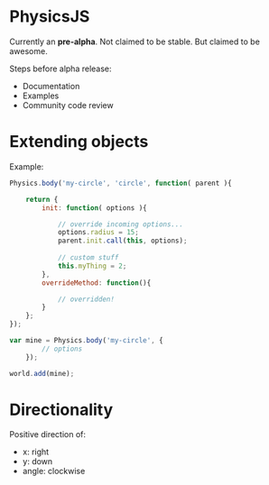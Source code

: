 # PhysicsJS

Currently an **pre-alpha**. Not claimed to be stable. But claimed to be awesome.

Steps before alpha release:

* Documentation
* Examples
* Community code review


# Extending objects

Example:

```javascript
Physics.body('my-circle', 'circle', function( parent ){

    return {
        init: function( options ){

            // override incoming options...
            options.radius = 15;
            parent.init.call(this, options);
            
            // custom stuff
            this.myThing = 2;
        },
        overrideMethod: function(){

            // overridden!
        }
    };
});

var mine = Physics.body('my-circle', {
        // options
    });

world.add(mine);
```

# Directionality

Positive direction of:

* x: right
* y: down
* angle: clockwise


